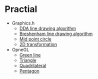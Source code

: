 # Practial

- Graphics.h
  - [DDA line drawing algorithm](dda.cpp)
  - [Breshenham line drawing algorithm](breshenham.cpp)
  - [Mid point circle](mid_point_circle.cpp)
  - [2D transformation](2D_transformation.cpp)
- OpneGL
  - [Green line](opengl/green_line.cpp)
  - [Triangle](opengl/triangle.cpp)
  - [Quadrilateral](opengl/quadrilateral.cpp)
  - [Pentagon](opengl/pentagon.cpp)

